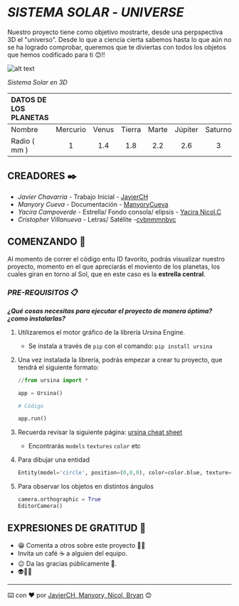 
# ***SISTEMA SOLAR*** - ***UNIVERSE***
Nuestro proyecto tiene como objetivo mostrarte, desde una perpspectiva 3D el "universo". Desde lo que a ciencia cierta sabemos hasta lo que aún no se ha logrado comprobar, queremos que te diviertas con todos los objetos que hemos codificado para ti  😊!!

![alt text](https://images7.alphacoders.com/957/thumb-1920-957439.jpg)

*Sistema Solar en 3D*

| DATOS DE LOS PLANETAS|           |     |              |                |               |              |                |               |        
| :---         |     :---:      |    :---:      |:---:         |     :---:      |        :---:  | :---:        |:---:           | ---:          |
|  Nombre      |Mercurio | Venus       |  Tierra      | Marte      | Júpiter|  Saturno     | Urano      | Neptuno     | Plutón      |
|  Radio  ( mm ) |  1     | 1.4 |1.8     |    2.2            | 2.6              |   3    |  3.4     | 3.8       |    4     |


## CREADORES ✒️

* *Javier Chavarria* - Trabajo Inicial - [JavierCH](https://github.com/OmarUTEC)
* *Manyory Cueva* - Documentación - [ManyoryCueva](https://github.com/manyorycuevamendoza)
* *Yacira Campoverde* - Estrella/ Fondo consola/ elipsis - [Yacira Nicol.C](https://github.com/YaciraUTEC/YaciraUTEC)
* *Cristopher Villanueva* - Letras/ Satélite -[cvbnmmnbvc](https://github.com/cvbnmmnbvc/christopher-villanueva)


## COMENZANDO 🚀

Al momento de correr el código entu ID favorito, podrás visualizar nuestro proyecto, momento en el que apreciarás el moviento de los planetas, los cuales giran en torno al Sol, que en este caso es la **estrella central**.


### ***PRE-REQUISITOS*** 📋

***¿Qué cosas necesitas para ejecutar el proyecto de manera óptima? ¿como instalarlas?***
1. Utilizaremos el motor gráfico de la librería Ursina Engine.
   
   - Se instala a través de `pip` con el comando: `pip install ursina`
2. Una vez instalada la librería, podrás empezar a crear tu proyecto, que tendrá el siguiente formato:
   ```python
   //from ursina import *

   app = Ursina()

   # Código

   app.run()
   
   ```
   
3. Recuerda revisar la siguiente página: [ursina cheat sheet](https://www.ursinaengine.org/cheat_sheet.html#models)
   - Encontrarás `models` `textures` `color` etc
4. Para dibujar una entidad
   ```python
   Entity(model='circle', position=(0,0,0), color=color.blue, texture='white33', rotation=(45,45,0))
   ```
5. Para observar los objetos en distintos ángulos
   ```python
   camera.orthographic = True
   EditorCamera()
   ```

## EXPRESIONES DE GRATITUD 🎁

* 😁 Comenta a otros sobre este proyecto 📢😀
* Invita un café ☕ a alguien del equipo. 
* 😉 Da las gracias públicamente 🤗.
* 👽👻🤖


---
⌨️ con ❤️ por [JavierCH, Manyory, Nicol, Bryan](https://github.com/OmarUTEC) 😊

